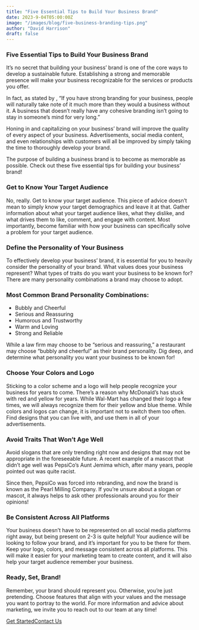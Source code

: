 ```yaml
---
title: "Five Essential Tips to Build Your Business Brand"
date: 2023-9-04T05:00:00Z
image: "/images/blog/five-business-branding-tips.png"
author: "David Harrison"
draft: false
---
```



### Five Essential Tips to Build Your Business Brand
It’s no secret that building your business’ brand is one of the core ways to develop a sustainable future. Establishing a strong and memorable presence will make your business recognizable for the services or products you offer.

In fact, as stated by , “If you have strong branding for your business, people will naturally take note of it much more than they would a business without it. A business that doesn’t really have any cohesive branding isn’t going to stay in someone’s mind for very long.”

Honing in and capitalizing on your business’ brand will improve the quality of every aspect of your business. Advertisements, social media content, and even relationships with customers will all be improved by simply taking the time to thoroughly develop your brand.

The purpose of building a business brand is to become as memorable as possible. Check out these five essential tips for building your business’ brand!

 

### Get to Know Your Target Audience
No, really. Get to know your target audience. This piece of advice doesn’t mean to simply know your target demographics and leave it at that. Gather information about what your target audience likes, what they dislike, and what drives them to like, comment, and engage with content. Most importantly, become familiar with how your business can specifically solve a problem for your target audience.

 

### Define the Personality of Your Business
To effectively develop your business’ brand, it is essential for you to heavily consider the personality of your brand. What values does your business represent? What types of traits do you want your business to be known for? There are many personality combinations a brand may choose to adopt.

 

### Most Common Brand Personality Combinations:
- Bubbly and Cheerful
- Serious and Reassuring
- Humorous and Trustworthy
- Warm and Loving
- Strong and Reliable

While a law firm may choose to be “serious and reassuring,” a restaurant may choose “bubbly and cheerful” as their brand personality. Dig deep, and determine what personality you want your business to be known for!

 

### Choose Your Colors and Logo
Sticking to a color scheme and a logo will help people recognize your business for years to come. There’s a reason why McDonald’s has stuck with red and yellow for years. While Wal-Mart has changed their logo a few times, we will always recognize them for their yellow and blue theme. While colors and logos can change, it is important not to switch them too often. Find designs that you can live with, and use them in all of your advertisements.

 

### Avoid Traits That Won’t Age Well
Avoid slogans that are only trending right now and designs that may not be appropriate in the foreseeable future. A recent example of a mascot that didn’t age well was PepsiCo’s Aunt Jemima which, after many years, people pointed out was quite racist.

Since then, PepsiCo was forced into rebranding, and now the brand is known as the Pearl Milling Company. If you’re unsure about a slogan or mascot, it always helps to ask other professionals around you for their opinions!

 

### Be Consistent Across All Platforms
Your business doesn’t have to be represented on all social media platforms right away, but being present on 2-3 is quite helpful! Your audience will be looking to follow your brand, and it’s important for you to be there for them. Keep your logo, colors, and message consistent across all platforms. This will make it easier for your marketing team to create content, and it will also help your target audience remember your business.

 

### Ready, Set, Brand!
Remember, your brand should represent you. Otherwise, you’re just pretending. Choose features that align with your values and the message you want to portray to the world. For more information and advice about marketing, we invite you to reach out to our  team at any time!
                        <nav><a data-aos="fade-up-sm" id="js-seo_page2_cta" href="/interstellar-website/contact/" data-n55-enchanted-cta="" data-n55-enchanted-cta-ambient="emit" data-n55-sodapop-id="js-soda-getintouch" data-n55-enchanted-cta-dont-touch="true" data-n55-enchanted-cta-shape-off="true" data-n55-enchanted-cta-hover-an="true" data-n55-enchanted-cta-size="large" data-n55-theme="brand" data-n55-wired4sound-click="vibrate"><span data-n55-wired4sound-hover="3">Get Started</span><span>Contact Us</span></a></nav>

